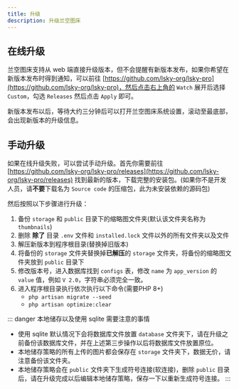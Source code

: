 ```yaml
---
title: 升级
description: 升级兰空图床
---
```


## 在线升级
兰空图床支持从 web 端直接升级版本，但不会提醒有新版本发布，如果你希望在新版本发布时得到通知，可以前往 [https://github.com/lsky-org/lsky-pro](https://github.com/lsky-org/lsky-pro)，然后点击右上角的 `Watch` 展开后选择 `Custom`，勾选 `Releases` 然后点击 `Apply` 即可。

新版本发布以后，等待大约三分钟后可以打开兰空图床系统设置，滚动至最底部，会出现新版本的升级信息。

## 手动升级
如果在线升级失败，可以尝试手动升级。首先你需要前往 [https://github.com/lsky-org/lsky-pro/releases](https://github.com/lsky-org/lsky-pro/releases) 找到最新的版本，下载完整的安装包。(如果你不是开发人员，请**不要**下载名为 `Source code` 的压缩包，此为未安装依赖的源码包)

然后按照以下步骤进行升级：
1. 备份 `storage` 和 `public` 目录下的缩略图文件夹(默认该文件夹名称为 `thumbnails`)
2. 删除 **除了** 目录 `.env` 文件和 `installed.lock` 文件以外的所有文件夹以及文件
3. 解压新版本到程序根目录(替换掉旧版本)
4. 将备份的 `storage` 文件夹替换掉**已解压**的 `storage` 文件夹，将备份的缩略图文件夹放到 `public` 目录下
5. 修改版本号，进入数据库找到 `configs` 表，修改 `name` 为 `app_version` 的 `value` 值，例如 `V 2.0`，字符串必须完全一致。
6. 进入程序根目录执行依次执行以下命令(需要PHP 8+)
   - `php artisan migrate --seed`
   - `php artisan optimize:clear`

::: danger 本地储存以及使用 sqlite 需要注意的事情
- 使用 sqlite 默认情况下会将数据库文件放置 `database` 文件夹下，请在升级之前备份该数据库文件，并在上述第三步操作以后将数据库文件放置原位。
- 本地储存策略的所有上传的图片都会保存在 `storage` 文件夹下，数据无价，请注意备份该文件夹。
- 本地储存策略会在 `public` 文件夹下生成符号连接(软连接)，删除 `public` 目录后，请在升级完成以后编辑本地储存策略，保存一下以重新生成符号连接。
:::
